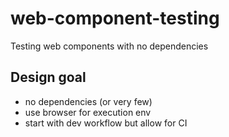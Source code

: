 # web-component-testing
Testing web components with no dependencies

## Design goal
- no dependencies (or very few)
- use browser for execution env
- start with dev workflow but allow for CI
